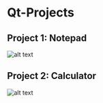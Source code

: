 # Qt-Projects

## Project 1: Notepad

![alt text](https://github.com/toby0622/Qt-Projects/blob/main/Demonstration%20Screenshots/Project%201%20Notepad.png)

## Project 2: Calculator

![alt text](https://github.com/toby0622/Qt-Projects/blob/main/Demonstration%20Screenshots/Project%202%20Calculator.png)
